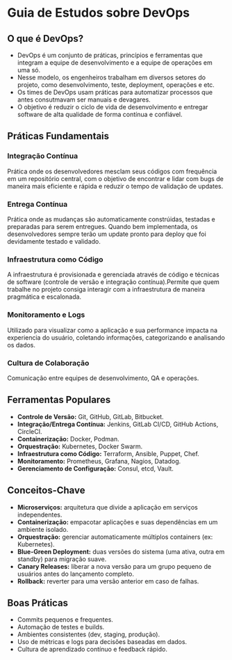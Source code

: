 # Guia de Estudos sobre DevOps

## O que é DevOps?

- DevOps é um conjunto de práticas, princípios e ferramentas que integram a equipe de desenvolvimento e a equipe de operações em uma só.
- Nesse modelo, os engenheiros trabalham em diversos setores do projeto, como desenvolvimento, teste, deployment, operações e etc. 
- Os times de DevOps usam práticas para automatizar processos que antes consutmavam ser manuais e devagares.
- O objetivo é reduzir o ciclo de vida de desenvolvimento e entregar software de alta qualidade de forma contínua e confiável.


## Práticas Fundamentais
### Integração Contínua 
Prática onde os desenvolvedores mesclam seus códigos com frequência em um repositório central, com o objetivo de encontrar e lidar com bugs de maneira mais eficiente e rápida e reduzir o tempo de validação de updates.
### Entrega Contínua
Prática onde as mudanças são automaticamente constrúidas, testadas e preparadas para serem entregues. Quando bem implementada, os desenvolvedores sempre terão um update pronto para deploy que foi devidamente testado e validado.
### Infraestrutura como Código
A infraestrutura é provisionada e gerenciada através de código e técnicas de software (controle de versão e integração contínua).Permite que quem trabalhe no projeto consiga interagir com a infraestrutura de maneira pragmática e escalonada.
### Monitoramento e Logs
Utilizado para visualizar como a aplicação e sua performance impacta na experiencia do usuário, coletando informações, categorizando e analisando os dados.
### Cultura de Colaboração
Comunicação entre equipes de desenvolvimento, QA e operações.


## Ferramentas Populares

* **Controle de Versão:** Git, GitHub, GitLab, Bitbucket.
* **Integração/Entrega Contínua:** Jenkins, GitLab CI/CD, GitHub Actions, CircleCI.
* **Containerização:** Docker, Podman.
* **Orquestração:** Kubernetes, Docker Swarm.
* **Infraestrutura como Código:** Terraform, Ansible, Puppet, Chef.
* **Monitoramento:** Prometheus, Grafana, Nagios, Datadog.
* **Gerenciamento de Configuração:** Consul, etcd, Vault.

## Conceitos-Chave

* **Microserviços:** arquitetura que divide a aplicação em serviços independentes.
* **Containerização:** empacotar aplicações e suas dependências em um ambiente isolado.
* **Orquestração:** gerenciar automaticamente múltiplos containers (ex: Kubernetes).
* **Blue-Green Deployment:** duas versões do sistema (uma ativa, outra em standby) para migração suave.
* **Canary Releases:** liberar a nova versão para um grupo pequeno de usuários antes do lançamento completo.
* **Rollback:** reverter para uma versão anterior em caso de falhas.

## Boas Práticas

* Commits pequenos e frequentes.
* Automação de testes e builds.
* Ambientes consistentes (dev, staging, produção).
* Uso de métricas e logs para decisões baseadas em dados.
* Cultura de aprendizado contínuo e feedback rápido.

